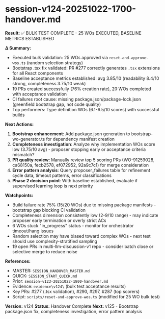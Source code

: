 # session-v124-20251022-1700-handover.md

**Result:** ✅ BULK TEST COMPLETE - 25 WOs EXECUTED, BASELINE METRICS ESTABLISHED

**Δ Summary:**
- Executed bulk validation: 25 WOs approved via `reset-and-approve-wos.ts` (random selection strategy)
- Bootstrap .tsx fix validated: PR #277 correctly generates `.tsx` extensions for all React components
- Baseline acceptance metrics established: avg 3.85/10 (readability 8.4/10 strong, completeness 3.75/10 weak)
- 19 PRs created successfully (76% creation rate), 20 WOs completed with acceptance validation
- CI failures root cause: missing package.json/package-lock.json (greenfield bootstrap gap, not code quality)
- Top performers: Type definition WOs (6.1-6.5/10 scores) with successful builds

**Next Actions:**
1. **Bootstrap enhancement**: Add package.json generation to bootstrap-wo-generator.ts for dependency manifest creation
2. **Completeness investigation**: Analyze why implementation WOs score low (3.75/10 avg) - proposer stopping early or acceptance criteria mismatch?
3. **PR quality review**: Manually review top 5 scoring PRs (WO-91259028, ca68150a, fecb2578, ef072952, 92a9c7c1) for merge consideration
4. **Error pattern analysis**: Query proposer_failures table for refinement cycle data, timeout patterns, error classifications
5. **Phase 2 decision point**: With baseline established, evaluate if supervised learning loop is next priority

**Watchpoints:**
- Build failure rate 75% (15/20 WOs) due to missing package manifests - bootstrap gap blocking CI validation
- Completeness dimension consistently low (2-9/10 range) - may indicate proposer early termination or overly strict ACs
- 6 WOs stuck "in_progress" status - monitor for orchestrator timeout/hang issues
- Random selection may have biased toward complex WOs - next test should use complexity-stratified sampling
- 19 open PRs in multi-llm-discussion-v1 repo - consider batch close or selective merge to reduce noise

**References:**
- MASTER: `SESSION_HANDOVER_MASTER.md`
- QUICK: `SESSION_START_QUICK.md`
- Prior: `session-v123-20251022-1800-handover.md`
- Evidence: `evidence\v124\` (bulk test acceptance results)
- Key PRs: #277 (.tsx validation), #290, #297, #287 (top scorers)
- Script: `scripts/reset-and-approve-wos.ts` (modified for 25 WO bulk test)

**Version:** v124
**Status:** Handover Complete
**Next:** v125 - Bootstrap package.json fix, completeness investigation, error pattern analysis
